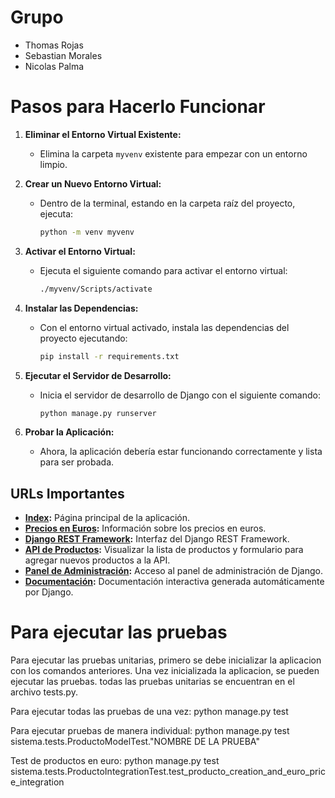 # Grupo

- Thomas Rojas
- Sebastian Morales
- Nicolas Palma

# Pasos para Hacerlo Funcionar

1. **Eliminar el Entorno Virtual Existente:**

   - Elimina la carpeta `myvenv` existente para empezar con un entorno limpio.

2. **Crear un Nuevo Entorno Virtual:**

   - Dentro de la terminal, estando en la carpeta raíz del proyecto, ejecuta:
     ```sh
     python -m venv myvenv
     ```

3. **Activar el Entorno Virtual:**

   - Ejecuta el siguiente comando para activar el entorno virtual:
     ```sh
     ./myvenv/Scripts/activate
     ```

4. **Instalar las Dependencias:**

   - Con el entorno virtual activado, instala las dependencias del proyecto ejecutando:
     ```sh
     pip install -r requirements.txt
     ```

5. **Ejecutar el Servidor de Desarrollo:**

   - Inicia el servidor de desarrollo de Django con el siguiente comando:
     ```sh
     python manage.py runserver
     ```

6. **Probar la Aplicación:**
   - Ahora, la aplicación debería estar funcionando correctamente y lista para ser probada.

## URLs Importantes

- **[Index](http://127.0.0.1:8000/):** Página principal de la aplicación.
- **[Precios en Euros](http://127.0.0.1:8000/euro/):** Información sobre los precios en euros.
- **[Django REST Framework](http://127.0.0.1:8000/sistema/):** Interfaz del Django REST Framework.
- **[API de Productos](http://127.0.0.1:8000/sistema/indexproducto/):** Visualizar la lista de productos y formulario para agregar nuevos productos a la API.
- **[Panel de Administración](http://127.0.0.1:8000/admin/):** Acceso al panel de administración de Django.
- **[Documentación](http://127.0.0.1:8000/docs/):** Documentación interactiva generada automáticamente por Django.

# Para ejecutar las pruebas

Para ejecutar las pruebas unitarias, primero se debe inicializar la aplicacion con los comandos anteriores.
Una vez inicializada la aplicacion, se pueden ejecutar las pruebas.
todas las pruebas unitarias se encuentran en el archivo tests.py.

Para ejecutar todas las pruebas de una vez: python manage.py test

Para ejecutar pruebas de manera individual:  python manage.py test sistema.tests.ProductoModelTest."NOMBRE DE LA PRUEBA"

Test de productos en euro: python manage.py test sistema.tests.ProductoIntegrationTest.test_producto_creation_and_euro_price_integration
